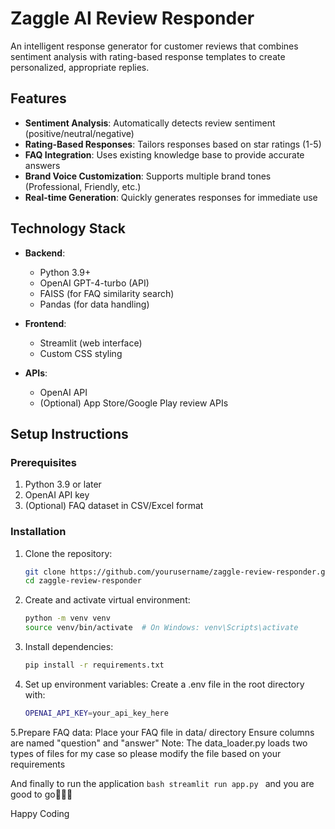 # Zaggle AI Review Responder

An intelligent response generator for customer reviews that combines sentiment analysis with rating-based response templates to create personalized, appropriate replies.

## Features

- **Sentiment Analysis**: Automatically detects review sentiment (positive/neutral/negative)
- **Rating-Based Responses**: Tailors responses based on star ratings (1-5)
- **FAQ Integration**: Uses existing knowledge base to provide accurate answers
- **Brand Voice Customization**: Supports multiple brand tones (Professional, Friendly, etc.)
- **Real-time Generation**: Quickly generates responses for immediate use

## Technology Stack

- **Backend**:
  - Python 3.9+
  - OpenAI GPT-4-turbo (API)
  - FAISS (for FAQ similarity search)
  - Pandas (for data handling)

- **Frontend**:
  - Streamlit (web interface)
  - Custom CSS styling

- **APIs**:
  - OpenAI API
  - (Optional) App Store/Google Play review APIs

## Setup Instructions

### Prerequisites

1. Python 3.9 or later
2. OpenAI API key
3. (Optional) FAQ dataset in CSV/Excel format

### Installation

1. Clone the repository:
   ```bash
   git clone https://github.com/yourusername/zaggle-review-responder.git
   cd zaggle-review-responder

2. Create and activate virtual environment:
   ```bash
   python -m venv venv
   source venv/bin/activate  # On Windows: venv\Scripts\activate
   ```
3. Install dependencies:
   ```bash
   pip install -r requirements.txt
   ```
4. Set up environment variables:
   Create a .env file in the root directory with:
   ```bash
   OPENAI_API_KEY=your_api_key_here
   ```
5.Prepare FAQ data:
  Place your FAQ file in data/ directory
  Ensure columns are named "question" and "answer"
  Note: The data_loader.py loads two types of files for my case so please modify the file based on your requirements

And finally to run the application ```bash streamlit run app.py ``` and you are good to go🎉🎉🎉


Happy Coding
